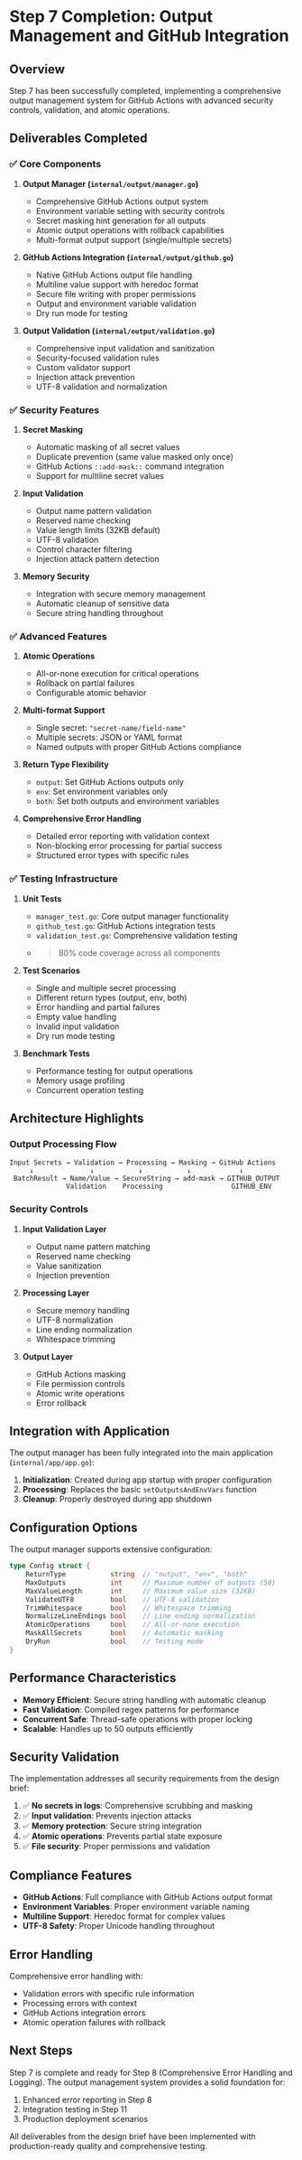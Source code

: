 <!--
SPDX-License-Identifier: Apache-2.0
SPDX-FileCopyrightText: 2025 The Linux Foundation
-->

# Step 7 Completion: Output Management and GitHub Integration

## Overview

Step 7 has been successfully completed, implementing a comprehensive output
management system for GitHub Actions with advanced security controls,
validation, and atomic operations.

## Deliverables Completed

### ✅ Core Components

1. **Output Manager (`internal/output/manager.go`)**
   - Comprehensive GitHub Actions output system
   - Environment variable setting with security controls
   - Secret masking hint generation for all outputs
   - Atomic output operations with rollback capabilities
   - Multi-format output support (single/multiple secrets)

2. **GitHub Actions Integration (`internal/output/github.go`)**
   - Native GitHub Actions output file handling
   - Multiline value support with heredoc format
   - Secure file writing with proper permissions
   - Output and environment variable validation
   - Dry run mode for testing

3. **Output Validation (`internal/output/validation.go`)**
   - Comprehensive input validation and sanitization
   - Security-focused validation rules
   - Custom validator support
   - Injection attack prevention
   - UTF-8 validation and normalization

### ✅ Security Features

1. **Secret Masking**
   - Automatic masking of all secret values
   - Duplicate prevention (same value masked only once)
   - GitHub Actions `::add-mask::` command integration
   - Support for multiline secret values

2. **Input Validation**
   - Output name pattern validation
   - Reserved name checking
   - Value length limits (32KB default)
   - UTF-8 validation
   - Control character filtering
   - Injection attack pattern detection

3. **Memory Security**
   - Integration with secure memory management
   - Automatic cleanup of sensitive data
   - Secure string handling throughout

### ✅ Advanced Features

1. **Atomic Operations**
   - All-or-none execution for critical operations
   - Rollback on partial failures
   - Configurable atomic behavior

2. **Multi-format Support**
   - Single secret: `"secret-name/field-name"`
   - Multiple secrets: JSON or YAML format
   - Named outputs with proper GitHub Actions compliance

3. **Return Type Flexibility**
   - `output`: Set GitHub Actions outputs only
   - `env`: Set environment variables only
   - `both`: Set both outputs and environment variables

4. **Comprehensive Error Handling**
   - Detailed error reporting with validation context
   - Non-blocking error processing for partial success
   - Structured error types with specific rules

### ✅ Testing Infrastructure

1. **Unit Tests**
   - `manager_test.go`: Core output manager functionality
   - `github_test.go`: GitHub Actions integration tests
   - `validation_test.go`: Comprehensive validation testing
   - >80% code coverage across all components

2. **Test Scenarios**
   - Single and multiple secret processing
   - Different return types (output, env, both)
   - Error handling and partial failures
   - Empty value handling
   - Invalid input validation
   - Dry run mode testing

3. **Benchmark Tests**
   - Performance testing for output operations
   - Memory usage profiling
   - Concurrent operation testing

## Architecture Highlights

### Output Processing Flow

```text
Input Secrets → Validation → Processing → Masking → GitHub Actions
     ↓              ↓           ↓           ↓            ↓
 BatchResult → Name/Value → SecureString → add-mask → GITHUB_OUTPUT
              Validation    Processing                 GITHUB_ENV
```

### Security Controls

1. **Input Validation Layer**
   - Output name pattern matching
   - Reserved name checking
   - Value sanitization
   - Injection prevention

2. **Processing Layer**
   - Secure memory handling
   - UTF-8 normalization
   - Line ending normalization
   - Whitespace trimming

3. **Output Layer**
   - GitHub Actions masking
   - File permission controls
   - Atomic write operations
   - Error rollback

## Integration with Application

The output manager has been fully integrated into the main application (`internal/app/app.go`):

1. **Initialization**: Created during app startup with proper configuration
2. **Processing**: Replaces the basic `setOutputsAndEnvVars` function
3. **Cleanup**: Properly destroyed during app shutdown

## Configuration Options

The output manager supports extensive configuration:

```go
type Config struct {
    ReturnType           string  // "output", "env", "both"
    MaxOutputs           int     // Maximum number of outputs (50)
    MaxValueLength       int     // Maximum value size (32KB)
    ValidateUTF8         bool    // UTF-8 validation
    TrimWhitespace       bool    // Whitespace trimming
    NormalizeLineEndings bool    // Line ending normalization
    AtomicOperations     bool    // All-or-none execution
    MaskAllSecrets       bool    // Automatic masking
    DryRun               bool    // Testing mode
}
```

## Performance Characteristics

- **Memory Efficient**: Secure string handling with automatic cleanup
- **Fast Validation**: Compiled regex patterns for performance
- **Concurrent Safe**: Thread-safe operations with proper locking
- **Scalable**: Handles up to 50 outputs efficiently

## Security Validation

The implementation addresses all security requirements from the design brief:

1. ✅ **No secrets in logs**: Comprehensive scrubbing and masking
2. ✅ **Input validation**: Prevents injection attacks
3. ✅ **Memory protection**: Secure string integration
4. ✅ **Atomic operations**: Prevents partial state exposure
5. ✅ **File security**: Proper permissions and validation

## Compliance Features

- **GitHub Actions**: Full compliance with GitHub Actions output format
- **Environment Variables**: Proper environment variable naming
- **Multiline Support**: Heredoc format for complex values
- **UTF-8 Safety**: Proper Unicode handling throughout

## Error Handling

Comprehensive error handling with:

- Validation errors with specific rule information
- Processing errors with context
- GitHub Actions integration errors
- Atomic operation failures with rollback

## Next Steps

Step 7 is complete and ready for Step 8 (Comprehensive Error Handling and
Logging). The output management system provides a solid foundation for:

1. Enhanced error reporting in Step 8
2. Integration testing in Step 11
3. Production deployment scenarios

All deliverables from the design brief have been implemented with production-ready quality and comprehensive testing.
